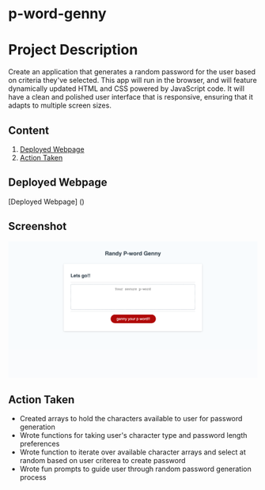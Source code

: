 # p-word-genny

# Project Description

Create an application that generates a random password for the user based on criteria they've selected. This app will run in the browser, and will feature dynamically updated HTML and CSS powered by JavaScript code. It will have a clean and polished user interface that is responsive, ensuring that it adapts to multiple screen sizes.


## Content 

1. [Deployed Webpage](#deployed-webpage)
2. [Action Taken](#action-taken)

## Deployed Webpage

[Deployed Webpage] ()

## Screenshot

![Screenshot](./dev/Password-Generator.png)

## Action Taken

* Created arrays to hold the characters available to user for password generation
* Wrote functions for taking user's character type and password length preferences
* Wrote function to iterate over available character arrays and select at random based on user criterea to create password
* Wrote fun prompts to guide user through random password generation process










